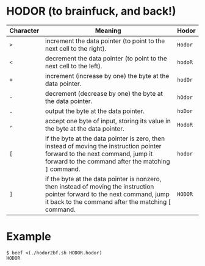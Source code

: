 HODOR (to brainfuck, and back!)
===============================

| Character | Meaning | Hodor |
|-----------|---------|-------|
| ```>```   | increment the data pointer (to point to the next cell to the right). | ```Hodor``` |
| ```<```   | decrement the data pointer (to point to the next cell to the left). | ```hodoR``` |
| ```+```   | increment (increase by one) the byte at the data pointer. | ```hodOr``` |
| ```-```   | decrement (decrease by one) the byte at the data pointer. | ```hOdor``` |
| ```.```   | output the byte at the data pointer. | ```hoDor``` |
| ```,```   | accept one byte of input, storing its value in the byte at the data pointer. |  ```HodoR``` |
| ```[```   | if the byte at the data pointer is zero, then instead of moving the instruction pointer forward to the next command, jump it forward to the command after the matching ```]``` command. | ```hodor``` |
| ```]```   | if the byte at the data pointer is nonzero, then instead of moving the instruction pointer forward to the next command, jump it back to the command after the matching [ command. | ```HODOR``` |

Example
=======

```
$ beef <(./hodor2bf.sh HODOR.hodor)
HODOR

```
